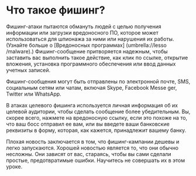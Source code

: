 [Title]: # (Что такое фишинг?)
[Order]: # (1)

**Что такое фишинг?**
=============

Фишинг-атаки пытаются обмануть людей с целью получения информации или загрузки вредоносного ПО, которое может использоваться для шпионажа за ними или нарушения их работы. (Узнайте больше о [Вредоносных программах] (umbrella://lesso
/malware).) Фишинг-сообщение притворяется надежным, чтобы заставить вас выполнить такое действие, как клик по ссылке, открытие вложения, установка программного обеспечения или ввод  данных учетных записей. 

Фишинг-сообщения могут быть отправлены по электронной почте, SMS, социальным сетям или чатам, включая Skype, Facebook Messe
ger, Twitter или WhatsApp. 

В атаках целевого фишинга используется личная информация об их целевой аудитории, чтобы сделать сообщение более убедительным. Вы, скорее всего, нажмете на вредоносную ссылку, если это похоже на то, что ваш босс отправил ее вам, или вы введете ваши банковские реквизиты в форму, которая, как кажется, принадлежит вашему банку.

Плохая новость заключается в том, что фишинг-кампании дешевы и легко запускаются. Хорошей новостью является то, что они обычно несложны. Они зависят от вас, стараясь, чтобы вы сами сделали простые, предотвратимые ошибки. Научитесь не совершать их в этом уроке.